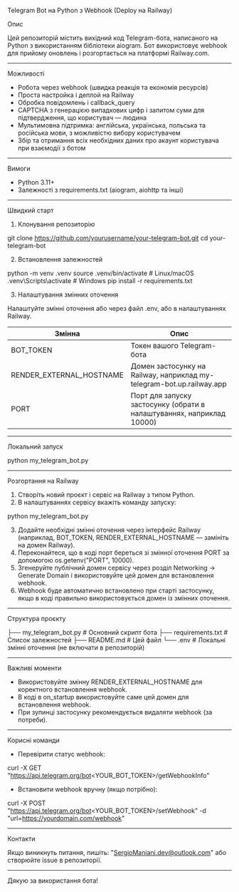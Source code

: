 Telegram Bot на Python з Webhook (Deploy на Railway)

Опис

Цей репозиторій містить вихідний код Telegram-бота, написаного на Python з використанням бібліотеки aiogram. Бот використовує webhook для прийому оновлень і розгортається на платформі Railway.com.

---

Можливості

- Робота через webhook (швидка реакція та економія ресурсів)
- Проста настройка і деплой на Railway
- Обробка повідомлень і callback_query
- CAPTCHA з генерацією випадкових цифр і запитом суми для підтвердження, що користувач — людина
- Мультимовна підтримка: англійська, українська, польська та російська мови, з можливістю вибору користувачем
- Збір та отримання всіх необхідних даних про акаунт користувача при взаємодії з ботом

---

Вимоги

- Python 3.11+
- Залежності з requirements.txt (aiogram, aiohttp та інші)

---

Швидкий старт

1. Клонування репозиторію

git clone https://github.com/yourusername/your-telegram-bot.git
cd your-telegram-bot

2. Встановлення залежностей

python -m venv .venv
source .venv/bin/activate  # Linux/macOS
.venv\Scripts\activate     # Windows
pip install -r requirements.txt

3. Налаштування змінних оточення

Налаштуйте змінні оточення або через файл .env, або в налаштуваннях Railway.

Змінна                  | Опис
------------------------|-----------------------------------------------------------
BOT_TOKEN               | Токен вашого Telegram-бота
RENDER_EXTERNAL_HOSTNAME | Домен застосунку на Railway, наприклад my-telegram-bot.up.railway.app
PORT                    | Порт для запуску застосунку (обрати в налаштуваннях, наприклад 10000)

---

Локальний запуск

python my_telegram_bot.py

---

Розгортання на Railway

1. Створіть новий проєкт і сервіс на Railway з типом Python.
2. В налаштуваннях сервісу вкажіть команду запуску:

python my_telegram_bot.py

3. Додайте необхідні змінні оточення через інтерфейс Railway (наприклад, BOT_TOKEN, RENDER_EXTERNAL_HOSTNAME — замініть на домен Railway).
4. Переконайтеся, що в коді порт береться зі змінної оточення PORT за допомогою os.getenv("PORT", 10000).
5. Згенеруйте публічний домен сервісу через розділ Networking → Generate Domain і використовуйте цей домен для встановлення webhook.
6. Webhook буде автоматично встановлено при старті застосунку, якщо в коді правильно використовується домен із змінних оточення.

---

Структура проєкту

├── my_telegram_bot.py   # Основний скрипт бота
├── requirements.txt     # Список залежностей
├── README.md            # Цей файл
└── .env                 # Локальні змінні оточення (не включати в репозиторій)

---

Важливі моменти

- Використовуйте змінну RENDER_EXTERNAL_HOSTNAME для коректного встановлення webhook.
- В коді в on_startup використовуйте саме цей домен для встановлення webhook.
- При зупинці застосунку рекомендується видаляти webhook (за потреби).

---

Корисні команди

- Перевірити статус webhook:

curl -X GET "https://api.telegram.org/bot<YOUR_BOT_TOKEN>/getWebhookInfo"

- Встановити webhook вручну (якщо потрібно):

curl -X POST "https://api.telegram.org/bot<YOUR_BOT_TOKEN>/setWebhook" -d "url=https://yourdomain.com/webhook"

---

Контакти

Якщо виникнуть питання, пишіть: "SergioManiani.dev@outlook.com" або створюйте issue в репозиторії.

---

Дякую за використання бота!
